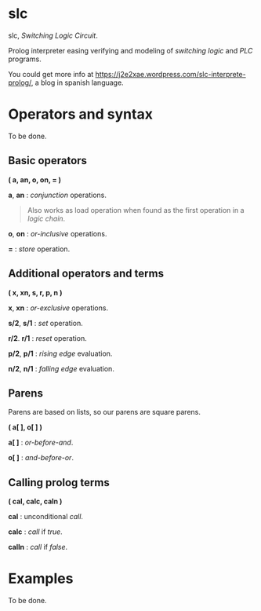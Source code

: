 # slc
slc, *Switching Logic Circuit*.

Prolog interpreter easing verifying and modeling of *switching logic* and *PLC* programs.


You could get more info at https://j2e2xae.wordpress.com/slc-interprete-prolog/, a blog in spanish language.

# Operators and syntax
To be done.

## Basic operators
**( a, an, o, on, = )**

**a**, **an** : *conjunction* operations.
>Also works as load operation when found as the first operation in a *logic chain*.

**o**, **on** : *or-inclusive* operations.

**=** : *store* operation.


## Additional operators and terms
**( x, xn, s, r, p, n )**

**x**, **xn** : *or-exclusive* operations.


**s/2**, **s/1** : *set* operation.

**r/2**. **r/1** : *reset* operation.


**p/2**, **p/1** : *rising edge* evaluation.

**n/2**, **n/1** : *falling edge* evaluation.


## Parens
Parens are based on lists, so our parens are square parens.

**( a[ ], o[ ] )**

**a[ ]** : *or-before-and*.

**o[ ]** : *and-before-or*.


## Calling prolog terms
**( cal, calc, caln )**

**cal** : unconditional *call*.

**calc** : *call* if *true*.

**calln** : *call* if *false*.

# Examples
To be done.
